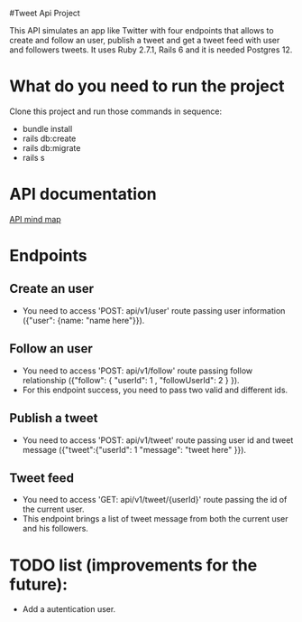 #Tweet Api Project


This API simulates an app like Twitter with four endpoints that allows to create and follow an user, publish a tweet and get a tweet feed with user and followers tweets.
It uses Ruby 2.7.1, Rails 6 and it is needed Postgres 12.

# What do you need to run the project

Clone this project and run those commands in sequence:

* bundle install
* rails db:create
* rails db:migrate
* rails s

# API documentation

[API mind map](http://www.xmind.net/m/sPAuGg)


# Endpoints
## Create an user
* You need to access 'POST: api/v1/user' route passing user information ({"user": {name: "name here"}}). 

## Follow an user
* You need to access 'POST: api/v1/follow' route passing follow relationship ({"follow": {  "userId": 1 , "followUserId": 2  } }). 
* For this endpoint success, you need to pass two valid and different ids.

## Publish a tweet
* You need to access 'POST: api/v1/tweet' route passing user id and tweet message ({"tweet":{"userId": 1 "message": "tweet here" }}). 

## Tweet feed
* You need to access 'GET: api/v1/tweet/{userId}' route passing the id of the current user.
* This endpoint brings a list of tweet message from both the current user and his followers.

# TODO list (improvements for the future):

* Add a autentication user.

